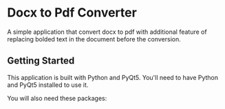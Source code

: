 # Docx to Pdf Converter

A simple application that convert docx to pdf with additional feature of replacing bolded text in the document before the conversion.

## Getting Started

This application is built with Python and PyQt5. You'll need to have Python and PyQt5 installed to use it.

You will also need these packages:
